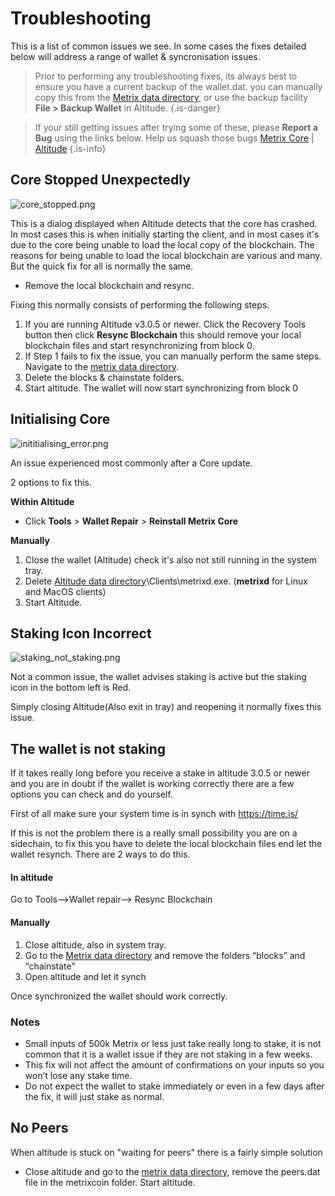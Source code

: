 # Troubleshooting

This is a list of common issues we see. In some cases the fixes detailed below will address a range of wallet & syncronisation issues.

> Prior to performing any troubleshooting fixes, its always best to ensure you have a current backup of the wallet.dat. you can manually copy this from the [Metrix data directory](/altitude/install#data-directories), or use the backup facility **File > Backup Wallet** in Altitude.
{.is-danger}


> If your still getting issues after trying some of these, please **Report a Bug** using the links below.
>  Help us squash those bugs [Metrix Core](https://github.com/TheLindaProjectInc/metrix/issues) | [Altitude](https://github.com/TheLindaProjectInc/altitude/issues)
{.is-info}

## Core Stopped Unexpectedly
![core_stopped.png](/assets/altitude/core_stopped.png)

This is a dialog displayed when Altitude detects that the core has crashed.
In most cases this is when initially starting the client, and in most cases it's due to the core being unable to load the local copy of the blockchain. 
The reasons for being unable to load the local blockchain are various and many. But the quick fix for all is normally the same.

- Remove the local blockchain and resync.

Fixing this normally consists of performing the following steps.

1. 	If you are running Altitude v3.0.5 or newer. Click the Recovery Tools button then click **Resync Blockchain** this should remove your local blockchain files and start resynchronizing from block 0.
2. If Step 1 fails to fix the issue, you can manually perform the same steps. Navigate to the [metrix data directory](/altitude/install#data-directories).
3. Delete the blocks & chainstate folders.
4. Start altitude. The wallet will now start synchronizing from block 0


## Initialising Core

![inititialising_error.png](/assets/altitude/inititialising_error.png)

An issue experienced most commonly after a Core update.

2 options to fix this.

**Within Altitude**

- Click **Tools** > **Wallet Repair** > **Reinstall Metrix Core**

**Manually**

1. Close the wallet (Altitude) check it's also not still running in the system tray.
2. Delete [Altitude data directory](/altitude/install#data-directories)\Clients\metrixd.exe. (**metrixd** for Linux and MacOS clients)
3. Start Altitude.


## Staking Icon Incorrect
![staking_not_staking.png](/assets/altitude/staking_not_staking.png)

Not a common issue, the wallet advises staking is active but the staking icon in the bottom left is Red.

Simply closing Altitude(Also exit in tray) and reopening it normally fixes this issue.



## The wallet is not staking

If it takes really long before you receive a stake in altitude 3.0.5 or newer and you are in doubt if the wallet is working correctly there are a few options you can check and do yourself.

First of all make sure your system time is in synch with https://time.is/

If this is not the problem there is a really small possibility you are on a sidechain, to fix this you have to delete the local blockchain files end let the wallet resynch. There are 2 ways to do this.

#### In altitude 

Go to Tools-->Wallet repair--> Resync Blockchain

#### Manually
1.	Close altitude, also in system tray.
2.	Go to the [Metrix data directory](/altitude/install#data-directories) and remove the folders “blocks” and “chainstate”
3.	Open altitude and let it synch

Once synchronized the wallet should work correctly.

### Notes
* Small inputs of 500k Metrix or less just take really long to stake, it is not common that it is a wallet issue if they are not staking in a few weeks.
* This fix will not affect the amount of confirmations on your inputs so you won’t lose any stake time.
* Do not expect the wallet to stake immediately or even in a few days after the fix, it will just stake as normal.

## No Peers
When altitude is stuck on "waiting for peers" there is a fairly simple solution


* Close altitude and go to the [metrix data directory](/altitude/install#data-directories), remove the peers.dat file in the metrixcoin folder. Start altitude.



